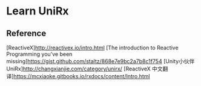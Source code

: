 # Learn UniRx













## Reference

[ReactiveX]http://reactivex.io/intro.html
[The introduction to Reactive Programming you've been missing]https://gist.github.com/staltz/868e7e9bc2a7b8c1f754
[Unity小伙伴 UniRx]http://changxianjie.com/category/unirx/
[ReactiveX 中文翻译]https://mcxiaoke.gitbooks.io/rxdocs/content/Intro.html
